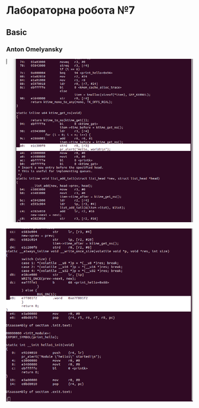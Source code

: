 # Лабораторна робота №7 #

## Basic ##
### Anton Omelyansky  ###
![Image alt](https://github.com/Alexchernoshtan/Lab7_AK/blob/main/1.png)

![Image alt](https://github.com/Alexchernoshtan/Lab7_AK/blob/main/2.png)

